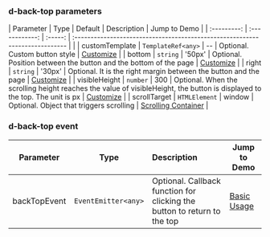 ### d-back-top parameters

| Parameter | Type | Default | Description | Jump to Demo |
| :---------: | :------------: | :-----: | :--------------------------------------------------------------------------- | |
| customTemplate | `TemplateRef<any>` | -- | Optional. Custom button style | [Customize](demo#back-top-customize) |
| bottom | `string` | '50px' | Optional. Position between the button and the bottom of the page | [Customize](demo#back-top-customize) |
| right | `string` | '30px' | Optional. It is the right margin between the button and the page | [Customize](demo#back-top-customize) |
| visibleHeight | `number` | 300 | Optional. When the scrolling height reaches the value of visibleHeight, the button is displayed to the top. The unit is px | [Customize](demo#back-top-customize) |
| scrollTarget | `HTMLElement` | window | Optional. Object that triggers scrolling | [Scrolling Container](demo#back-top-scroll-container) |

### d-back-top event

| Parameter | Type | Description | Jump to Demo |
| :------: | :-----------------: | :-------------------------------------------------------------------------------------- | ---------------------------------------------- |
| backTopEvent | `EventEmitter<any>` | Optional. Callback function for clicking the button to return to the top | [Basic Usage](demo#back-top-basic) |
